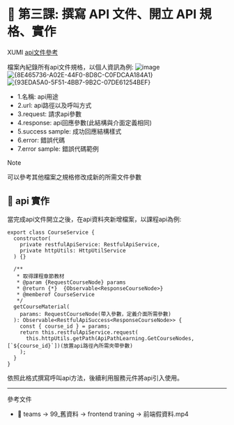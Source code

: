 # 📌 第三課: 撰寫 API 文件、開立 API 規格、實作

XUMI [api文件參考](https://sunnetcloud.sharepoint.com/:x:/s/WMPro6/EUOB6-lDDIZAuk3tjeB1nM8Byr4s2O5YffuVHqnPv95xkw?e=cJorWC&clickparams=eyJBcHBOYW1lIjoiVGVhbXMtRGVza3RvcCIsIkFwcFZlcnNpb24iOiI0OS8yNDA1MzEwMTQyMSIsIkhhc0ZlZGVyYXRlZFVzZXIiOmZhbHNlfQ%3D%3D)

檔案內紀錄所有api文件規格，以個人資訊為例:
![image](https://github.com/user-attachments/assets/baeffb3c-5cec-40fe-9891-8da713c7b2d2)
![{8E465736-A02E-44F0-8D8C-C0FDCAA184A1}](https://github.com/user-attachments/assets/39c9cf1e-9330-4a3b-aa4d-8672c0cc7036)
![{93EDA5A0-5F51-4BB7-9B2C-07DE61254BEF}](https://github.com/user-attachments/assets/4eb7b20a-7b16-4f8a-ae71-b1a7991fe877)

- 1.名稱: api用途
- 2.url: api路徑以及呼叫方式
- 3.request: 請求api參數
- 4.response: api回應參數(此結構與介面定義相同)
- 5.success sample: 成功回應結構樣式
- 6.error: 錯誤代碼
- 7.error sample: 錯誤代碼範例

>[!NOTE]
>可以參考其他檔案之規格修改成新的所需文件參數

## 📌 **api 實作**
當完成api文件開立之後，在api資料夾新增檔案，以課程api為例:
```
export class CourseService {
  constructor(
    private restfulApiService: RestfulApiService,
    private httpUtils: HttpUtilService
  ) {}

  /**
   * 取得課程章節教材
   * @param {RequestCourseNode} params
   * @return {*}  {Observable<ResponseCourseNode>}
   * @memberof CourseService
   */
  getCourseMaterial(
    params: RequestCourseNode(帶入參數，定義介面所需參數)
  ): Observable<RestfulApiSuccess<ResponseCourseNode>> {
    const { course_id } = params;
    return this.restfulApiService.request(
      this.httpUtils.getPath(ApiPathLearning.GetCourseNodes, [`${course_id}`])(放置api路徑內所需夾帶參數)
    );
  }
}
```
依照此格式撰寫呼叫api方法，後續利用服務元件將api引入使用。

---
參考文件
- 📌 teams -> 99_舊資料 -> frontend traning -> 前端假資料.mp4



